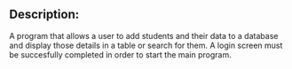 ## Description:

A program that allows a user to add students and their data to a database and display those details in a table or search for them. A login screen must be succesfully completed in order to start the main program.